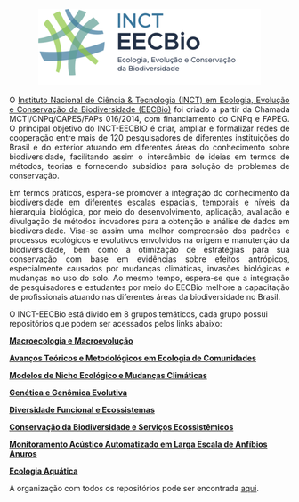 <p align="center">
   <img src="./EECBio-logo3.png">
</p>


<p align="justify">
O <a href="https://www.eecbio.ufg.br">Instituto Nacional de Ciência & Tecnologia (INCT) em Ecologia, Evolução e Conservação da Biodiversidade (EECBio)</a> foi criado a partir da Chamada MCTI/CNPq/CAPES/FAPs 016/2014, com financiamento do CNPq e FAPEG. O principal objetivo do INCT-EECBIO é criar, ampliar e formalizar redes de cooperação entre mais de 120 pesquisadores de diferentes instituições do Brasil e do exterior atuando em diferentes áreas do conhecimento sobre biodiversidade, facilitando assim o intercâmbio de ideias em termos de métodos, teorias e fornecendo subsídios para solução de problemas de conservação.
</p>
<p align="justify">
Em termos práticos, espera-se promover a integração do conhecimento da biodiversidade em diferentes escalas espaciais, temporais e níveis da hierarquia biológica, por meio do desenvolvimento, aplicação, avaliação e divulgação de métodos inovadores para a obtenção e análise de dados em biodiversidade. Visa-se assim uma melhor compreensão dos padrões e processos ecológicos e evolutivos envolvidos na origem e manutenção da biodiversidade, bem como a otimização de estratégias para sua conservação com base em evidências sobre efeitos antrópicos, especialmente causados por mudanças climáticas, invasões biológicas e mudanças no uso do solo. Ao mesmo tempo, espera-se que a integração de pesquisadores e estudantes por meio do EECBio melhore a capacitação de profissionais atuando nas diferentes áreas da biodiversidade no Brasil.
</p>

O INCT-EECBio está divido em 8 grupos temáticos, cada grupo possui repositórios que podem ser acessados pelos links abaixo:


[**Macroecologia e Macroevolução**](https://github.com/topics/incteecbio-macroecology)

[**Avanços Teóricos e Metodológicos em Ecologia de Comunidades**](https://github.com/topics/incteecbio-community-ecology)

[**Modelos de Nicho Ecológico e Mudanças Climáticas**](https://github.com/topics/incteecbio-niche-modeling)

[**Genética e Genômica Evolutiva**](https://github.com/topics/incteecbio-genetics)

[**Diversidade Funcional e Ecossistemas**](https://github.com/topics/incteecbio-ecosystem)

[**Conservação da Biodiversidade e Serviços Ecossistêmicos**](https://github.com/topics/incteecbio-conservation)

[**Monitoramento Acústico Automatizado em Larga Escala de Anfíbios Anuros**](https://github.com/topics/incteecbio-acoustic)

[**Ecologia Aquática**](https://github.com/topics/incteecbio-freshwater)

A organização com todos os repositórios pode ser encontrada [aqui](github.com/org/INCT-EECBio).

